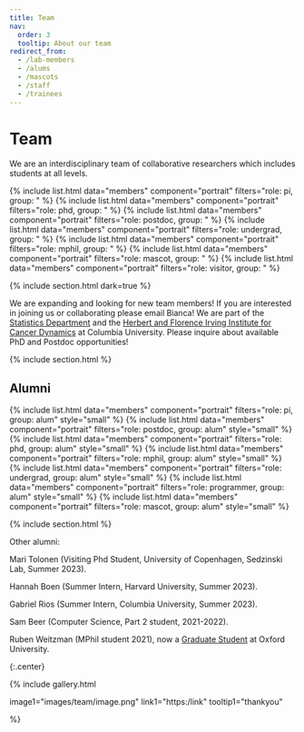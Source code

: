 ```yaml
---
title: Team
nav:
  order: 3
  tooltip: About our team
redirect_from:
  - /lab-members
  - /alums
  - /mascots
  - /staff
  - /trainees
---
```


# <i class="fas fa-users"></i>Team

We are an interdisciplinary team of collaborative researchers which includes students at all levels. 

{% include list.html data="members" component="portrait" filters="role: pi, group: " %}
{% include list.html data="members" component="portrait" filters="role: phd, group: " %}
{% include list.html data="members" component="portrait" filters="role: postdoc, group: " %}
{% include list.html data="members" component="portrait" filters="role: undergrad, group: " %}
{% include list.html data="members" component="portrait" filters="role: mphil, group: " %}
{% include list.html data="members" component="portrait" filters="role: mascot, group: " %}
{% include list.html data="members" component="portrait" filters="role: visitor, group: " %}


{% include section.html dark=true %}

We are expanding and looking for new team members! If you are interested in joining us or collaborating please email Bianca!
We are part of the [Statistics Department](https://stat.columbia.edu/) and the [Herbert and Florence Irving Institute for Cancer Dynamics](https://cancerdynamics.columbia.edu/) at Columbia University. Please inquire about available PhD and Postdoc opportunities! 



{% include section.html %}

## Alumni

{% include list.html data="members" component="portrait" filters="role: pi, group: alum" style="small" %}
{% include list.html data="members" component="portrait" filters="role: postdoc, group: alum" style="small" %}
{% include list.html data="members" component="portrait" filters="role: phd, group: alum" style="small" %}
{% include list.html data="members" component="portrait" filters="role: mphil, group: alum" style="small" %}
{% include list.html data="members" component="portrait" filters="role: undergrad, group: alum" style="small" %}
{% include list.html data="members" component="portrait" filters="role: programmer, group: alum" style="small" %}
{% include list.html data="members" component="portrait" filters="role: mascot, group: alum" style="small" %}

{% include section.html %}

Other alumni:

Mari Tolonen (Visiting Phd Student, University of Copenhagen, Sedzinski Lab, Summer 2023).

Hannah Boen (Summer Intern, Harvard University, Summer 2023).

Gabriel Rios (Summer Intern, Columbia University, Summer 2023).


Sam Beer (Computer Science, Part 2 student, 2021-2022).

Ruben Weitzman (MPhil student 2021), now a [Graduate Student](https://www.bdi.ox.ac.uk/Team/ruben-weitzman) at Oxford University.

{:.center}

{%
  include gallery.html

  image1="images/team/image.png"
  link1="https:/link"
  tooltip1="thankyou"

 %}

